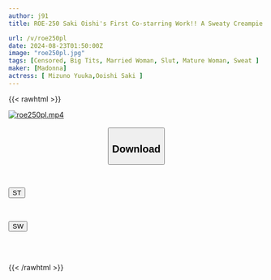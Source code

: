```yaml
---
author: j91
title: ROE-250 Saki Oishi's First Co-starring Work!! A Sweaty Creampie Temptation To Turn An Innocent Nephew Into A Meat Vibrator Of Her Choice. During My Visit Home, My Aunts, Who Have Plenty Of Time And Sexual Desire, Continue To Milk Me To Kill Time.

url: /v/roe250pl
date: 2024-08-23T01:50:00Z
image: "roe250pl.jpg"
tags: [Censored, Big Tits, Married Woman, Slut, Mature Woman, Sweat	]
maker: [Madonna]
actress: [ Mizuno Yuuka,Ooishi Saki ]
---
```



{{< rawhtml >}}

<div class="video" data-videoid="BPGW2k7qM3Uypvb">
    <a href="javascript:;">
        <img src="/v/roe250pl/roe250pl.jpg" width="WIDTH" height="HEIGHT" alt="roe250pl.mp4" loading="lazy">
    </a>
</div>

<script type="text/javascript" src="https://j91.asia/asset/on-demand-st.js"></script>

<br>
  <link rel="stylesheet" href="https://j91.asia/asset/bs5.css">
  
  <center>
  <button class="btn btn-primary" type="button" data-bs-toggle="collapse" data-bs-target=".multi-collapse" aria-expanded="false" aria-controls="multiCollapseExample1 multiCollapseExample2"><h2>Download</h2></button></center>
</p>
<div class="row">
  <div class="col">
    <div class="collapse multi-collapse" id="multiCollapseExample1">
      <div class="card card-body">
	      	      <br>
<div class="buttons">  
<p><a href="/v/roe250pl/st.html" target="_blank"><button class="btn-hover color-3"><i class="fa fa-download"></i> ST</button></a></p></div>
    </div>
  </div>
</div>
  <div class="col">
    <div class="collapse multi-collapse" id="multiCollapseExample2">
      <div class="card card-body">
	      <br>
<div class="buttons">
<p><a href="/v/roe250pl/sw.html" target="_blank"><button class="btn-hover color-2"><i class="fa fa-download"></i> SW</button></a></p></div>
<br><br>
      </div>
    </div>
  </div>
</div>

{{< /rawhtml >}}